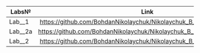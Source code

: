 
| Labs№         | Link              | 
| ------------- |:------------------:| 
| Lab__1    | https://github.com/BohdanNikolaychuk/Nikolaychuk_B_IK_31/tree/main/lab1  | 
| Lab__2a    | https://github.com/BohdanNikolaychuk/Nikolaychuk_B_IK_31/tree/main/lab2a | 
| Lab__2    | https://github.com/BohdanNikolaychuk/Nikolaychuk_B_IK_31/tree/main/lab2| 



